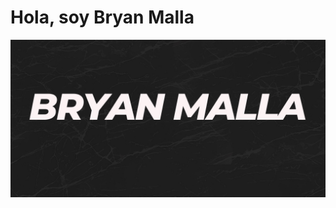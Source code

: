 # Hola, soy Bryan Malla

![Portada](https://github.com/BryCris15/Bryan-Malla/blob/a0c5c5d293a0750c9ce930c707d9dff381375c96/github.jpg)
